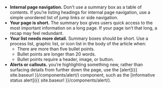 - **Internal page navigation.** Don't use a summary box as a table of contents. If you’re listing headings for internal page navigation, use a simple unordered list of jump links or side navigation.
- **Your page is short.** The summary box gives users quick access to the most important information on a long page. If your page isn’t that long, a recap may feel redundant.
- **Your list needs more detail.** Summary boxes should be short. Use a process list, graphic list, or icon list in the body of the article when:
  - There are more than five bullet points.
  - Bullet points are longer than 20 words.
  - Bullet points require a header, image, or button.
- **Alerts or callouts.**  you’re highlighting something new, rather than surfacing details from further down the page, use the [alert]({{ site.baseurl }}/components/alert/) component, such as the [informative status alert]({{ site.baseurl }}/components/alert/).